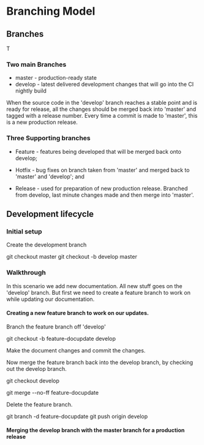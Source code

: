 # Branching Model



## Branches

T

### Two main Branches

- master - production-ready state
- develop - latest delivered development changes that will go into the CI nightly build

When the source code in the 'develop' branch reaches a stable point and is ready for release, all the changes should be merged back into 'master' and tagged with a release number.
Every time a commit is made to 'master', this is a new production release.

### Three Supporting branches

- Feature - features being developed that will be merged back onto develop;

- Hotfix - bug fixes on branch taken from 'master' and merged back to 'master' and 'develop'; and

- Release - used for preparation of new production release. Branched from develop, last minute changes made and then merge into 'master'.


## Development lifecycle

### Initial setup

Create the development branch

git checkout master
git checkout -b develop master

### Walkthrough

In this scenario we add new documentation. All new stuff goes on the 'develop' branch. But first we need to create a feature branch to work on while updating our documentation.

#### Creating a new feature branch to work on our updates.

Branch the feature branch off 'develop'

git checkout -b feature-docupdate develop

Make the document changes and commit the changes.

Now merge the feature branch back into the develop branch, by checking out the develop branch.

git checkout develop

git merge --no-ff feature-docupdate

Delete the feature branch.

git branch -d feature-docupdate
git push origin develop



#### Merging the develop branch with the master branch for a production release



